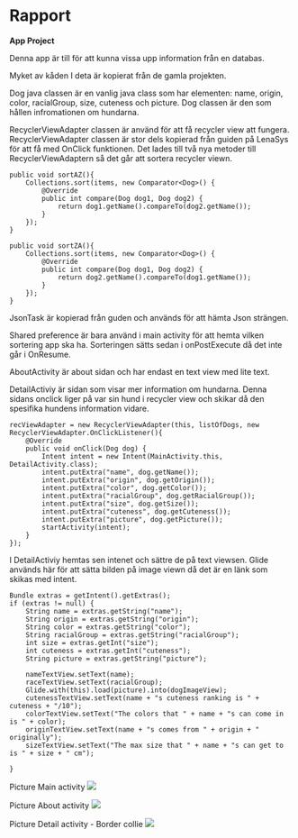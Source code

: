 
# Rapport

**App Project**

Denna app är till för att kunna vissa upp information från en databas. 

Myket av kåden I deta är kopierat från de gamla projekten.

Dog java classen är en vanlig java class som har elementen: name, origin, color, racialGroup, size,
cuteness och picture.
Dog classen är den som hållen infromationen om hundarna.

RecyclerViewAdapter classen är använd för att få recycler view att fungera.
RecyclerViewAdapter classen är stor dels kopierad från guiden på LenaSys för att få med 
OnClick funktionen. 
Det lades till två nya metoder till RecyclerViewAdaptern så det går att sortera recycler viewn.

```
public void sortAZ(){
    Collections.sort(items, new Comparator<Dog>() {
        @Override
        public int compare(Dog dog1, Dog dog2) {
            return dog1.getName().compareTo(dog2.getName());
        }
    });
}

public void sortZA(){
    Collections.sort(items, new Comparator<Dog>() {
        @Override
        public int compare(Dog dog1, Dog dog2) {
            return dog2.getName().compareTo(dog1.getName());
        }
    });
}
```

JsonTask är kopierad från guden och används för att hämta Json strängen.

Shared preference är bara använd i main activity för att hemta vilken sortering app ska ha.
Sorteringen sätts sedan i onPostExecute då det inte går i OnResume.

AboutActivity är about sidan och har endast en text view med lite text.

DetailActiviy är sidan som visar mer information om hundarna.
Denna sidans onclick liger på var sin hund i recycler view och skikar då den spesifika hundens 
information vidare. 

```
recViewAdapter = new RecyclerViewAdapter(this, listOfDogs, new RecyclerViewAdapter.OnClickListener(){
    @Override
    public void onClick(Dog dog) {
        Intent intent = new Intent(MainActivity.this, DetailActivity.class);
        intent.putExtra("name", dog.getName());
        intent.putExtra("origin", dog.getOrigin());
        intent.putExtra("color", dog.getColor());
        intent.putExtra("racialGroup", dog.getRacialGroup());
        intent.putExtra("size", dog.getSize());
        intent.putExtra("cuteness", dog.getCuteness());
        intent.putExtra("picture", dog.getPicture());
        startActivity(intent);
    }
});
```

I DetailActiviy hemtas sen intenet och sättre de på text viewsen.
Glide används här för att sätta bilden på image viewn då det är en länk som skikas med intent.

```
Bundle extras = getIntent().getExtras();
if (extras != null) {
    String name = extras.getString("name");
    String origin = extras.getString("origin");
    String color = extras.getString("color");
    String racialGroup = extras.getString("racialGroup");
    int size = extras.getInt("size");
    int cuteness = extras.getInt("cuteness");
    String picture = extras.getString("picture");

    nameTextView.setText(name);
    raceTextView.setText(racialGroup);
    Glide.with(this).load(picture).into(dogImageView);
    cutenessTextView.setText(name + "s cuteness ranking is " + cuteness + "/10");
    colorTextView.setText("The colors that " + name + "s can come in is " + color);
    originTextView.setText(name + "s comes from " + origin + " originally");
    sizeTextView.setText("The max size that " + name + "s can get to is " + size + " cm");

}
```

Picture Main activity
![](Recycler-view-activity.png)

Picture About activity
![](About-activity.png)

Picture Detail activity - Border collie
![](Border-collie-detail-activity.png)

